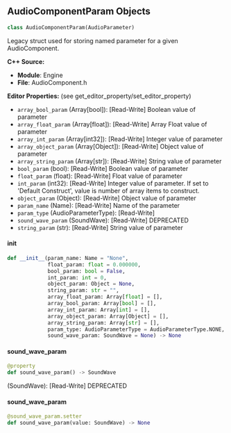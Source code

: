 ## AudioComponentParam Objects

```python
class AudioComponentParam(AudioParameter)
```

Legacy struct used for storing named parameter for a given AudioComponent.

**C++ Source:**

- **Module**: Engine
- **File**: AudioComponent.h

**Editor Properties:** (see get_editor_property/set_editor_property)

- ``array_bool_param`` (Array[bool]):  [Read-Write] Boolean value of parameter
- ``array_float_param`` (Array[float]):  [Read-Write] Array Float value of parameter
- ``array_int_param`` (Array[int32]):  [Read-Write] Integer value of parameter
- ``array_object_param`` (Array[Object]):  [Read-Write] Object value of parameter
- ``array_string_param`` (Array[str]):  [Read-Write] String value of parameter
- ``bool_param`` (bool):  [Read-Write] Boolean value of parameter
- ``float_param`` (float):  [Read-Write] Float value of parameter
- ``int_param`` (int32):  [Read-Write] Integer value of parameter. If set to 'Default Construct', value is number of array items to construct.
- ``object_param`` (Object):  [Read-Write] Object value of parameter
- ``param_name`` (Name):  [Read-Write] Name of the parameter
- ``param_type`` (AudioParameterType):  [Read-Write]
- ``sound_wave_param`` (SoundWave):  [Read-Write] DEPRECATED
- ``string_param`` (str):  [Read-Write] String value of parameter

<a id="unreal.AudioComponentParam.__init__"></a>

#### __init__

```python
def __init__(param_name: Name = "None",
             float_param: float = 0.000000,
             bool_param: bool = False,
             int_param: int = 0,
             object_param: Object = None,
             string_param: str = "",
             array_float_param: Array[float] = [],
             array_bool_param: Array[bool] = [],
             array_int_param: Array[int] = [],
             array_object_param: Array[Object] = [],
             array_string_param: Array[str] = [],
             param_type: AudioParameterType = AudioParameterType.NONE,
             sound_wave_param: SoundWave = None) -> None
```

<a id="unreal.AudioComponentParam.sound_wave_param"></a>

#### sound_wave_param

```python
@property
def sound_wave_param() -> SoundWave
```

(SoundWave):  [Read-Write] DEPRECATED

<a id="unreal.AudioComponentParam.sound_wave_param"></a>

#### sound_wave_param

```python
@sound_wave_param.setter
def sound_wave_param(value: SoundWave) -> None
```

<a id="unreal.LODMappingData"></a>